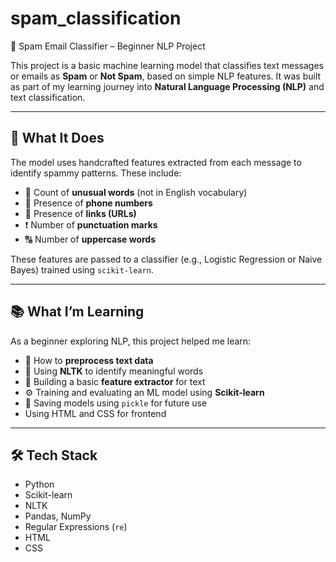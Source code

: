 # spam_classification
📧 Spam Email Classifier – Beginner NLP Project

This project is a basic machine learning model that classifies text messages or emails as **Spam** or **Not Spam**, based on simple NLP features. It was built as part of my learning journey into **Natural Language Processing (NLP)** and text classification.

---

## 🧠 What It Does

The model uses handcrafted features extracted from each message to identify spammy patterns. These include:

- 📌 Count of **unusual words** (not in English vocabulary)
- 🔢 Presence of **phone numbers**
- 🔗 Presence of **links (URLs)**
- ❗ Number of **punctuation marks**
- 🔠 Number of **uppercase words**

These features are passed to a classifier (e.g., Logistic Regression or Naive Bayes) trained using `scikit-learn`.

---

## 📚 What I’m Learning

As a beginner exploring NLP, this project helped me learn:

- 🧹 How to **preprocess text data**
- 🧾 Using **NLTK** to identify meaningful words
- 🧠 Building a basic **feature extractor** for text
- ⚙️ Training and evaluating an ML model using **Scikit-learn**
- 💾 Saving models using `pickle` for future use
- Using HTML and CSS for frontend
---

## 🛠 Tech Stack

- Python
- Scikit-learn
- NLTK
- Pandas, NumPy
- Regular Expressions (`re`)
- HTML
- CSS
